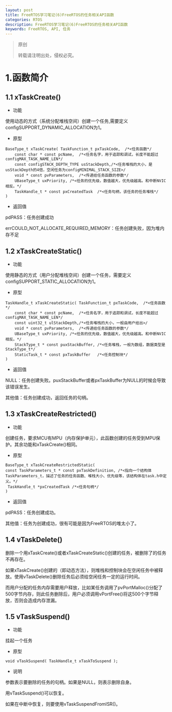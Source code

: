 ```yaml
---
layout: post
title: FreeRTOS学习笔记(6)FreeRTOS的任务相关API函数
categories: RTOS
description: FreeRTOS学习笔记(6)FreeRTOS的任务相关API函数
keywords: FreeRTOS, API, 任务
---
```


> 原创
> 
> 转载请注明出处，侵权必究。

# 1.函数简介
## 1.1 xTaskCreate()
* 功能

使用动态的方式（系统分配堆栈空间）创建一个任务,需要定义configSUPPORT_DYNAMIC_ALLOCATION为1。

* 原型

```
BaseType_t xTaskCreate(	TaskFunction_t pxTaskCode,	/*<任务函数*/
	const char * const pcName,	/*<任务名字，用于追踪和调试，长度不能超过configMAX_TASK_NAME_LEN*/
	const configSTACK_DEPTH_TYPE usStackDepth,/*<任务堆栈的大小，是usStackDepth的4倍，空闲任务为configMINIMAL_STACK_SIZE>/
	void * const pvParameters,	/*<传递给任务函数的参数*/
	UBaseType_t uxPriority,	/*<任务的优先级，数值越大，优先级越高。和中断NVIC相反。*/
	TaskHandle_t * const pxCreatedTask 	/*<任务句柄，该任务的任务堆栈*/
)
```

* 返回值

pdPASS：任务创建成功

errCOULD_NOT_ALLOCATE_REQUIRED_MEMORY：任务创建失败，因为堆内存不足

## 1.2 xTaskCreateStatic()
* 功能

使用静态的方式（用户分配堆栈空间）创建一个任务，需要定义configSUPPORT_STATIC_ALLOCATION为1。

* 原型

```
TaskHandle_t xTaskCreateStatic(	TaskFunction_t pxTaskCode,	/*<任务函数*/
	const char * const pcName,	/*<任务名字，用于追踪和调试，长度不能超过configMAX_TASK_NAME_LEN*/
	const uint32_t ulStackDepth,/*<任务堆栈的大小，一般由用户给出>/
	void * const pvParameters,	/*<传递给任务函数的参数*/
	UBaseType_t uxPriority,	/*<任务的优先级，数值越大，优先级越高。和中断NVIC相反。*/
	StackType_t * const puxStackBuffer,	/*<任务堆栈，一般为数组，数据类型是StackType_t*/
	StaticTask_t * const pxTaskBuffer 	/*<任务控制块*/
)
```

* 返回值

NULL：任务创建失败。puxStackBuffer或者pxTaskBuffer为NULL的时候会导致该错误发生。

其他值：任务创建成功，返回任务的句柄。

## 1.3 xTaskCreateRestricted()
* 功能

创建任务，要求MCU有MPU（内存保护单元），此函数创建的任务受到MPU保护。其余功能和xTaskCreate()相同。

* 原型

```
BaseType_t xTaskCreateRestrictedStatic( 
const TaskParameters_t * const pxTaskDefinition, /*<指向一个结构体TaskParameters_t，描述了任务的任务函数、堆栈大小、优先级等，该结构体在task.h中定义。*/
 TaskHandle_t *pxCreatedTask /*<任务句柄*/
)
```

* 返回值

pdPASS：任务创建成功。

其他值：任务为创建成功，很有可能是因为FreeRTOS的堆太小了。

## 1.4 vTaskDelete()
删除一个用xTaskCreate()或者xTaskCreateStatic()创建的任务，被删除了的任务不再存在。

如果xTaskCreate()创建的（即动态方法），则堆栈和控制块会在空闲任务中被释放。使用vTaskDelete()删除任务后必须给空闲任务一定的运行时间。

而用户分配的任务内存需要用户释放，比如某任务调用了pvPortMalloc()分配了500字节内存，则此任务删除后，用户必须调用vPortFree()将这500个字节释放，否则会造成内存泄漏。


## 1.5 vTaskSuspend()
* 功能

挂起一个任务

* 原型

```
void vTaskSuspend( TaskHandle_t xTaskToSuspend );
```

* 说明

参数表示要删除的任务的句柄。如果是NULL，则表示删除自身。

用vTaskSuspend()可以恢复。

如果在中断中恢复，则要使用vTaskSuspendFromISR()。
